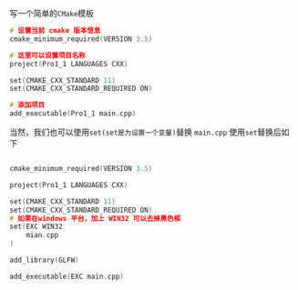 写一个简单的`CMake`模板
```c++
# 设置当前 cmake 版本信息
cmake_minimum_required(VERSION 3.5)

# 这里可以设置项目名称
project(Pro1_1 LANGUAGES CXX)

set(CMAKE_CXX_STANDARD 11)
set(CMAKE_CXX_STANDARD_REQUIRED ON)

# 添加项目
add_executable(Pro1_1 main.cpp)

```
当然，我们也可以使用`set(set是为设置一个变量)`替换 `main.cpp`
使用`set`替换后如下
```c++

cmake_minimum_required(VERSION 3.5)

project(Pro1_1 LANGUAGES CXX)

set(CMAKE_CXX_STANDARD 11)
set(CMAKE_CXX_STANDARD_REQUIRED ON)
# 如果在windows 平台，加上 WIN32 可以去掉黑色框
set(EXC WIN32
	mian.cpp
)

add_library(GLFW)

add_executable(EXC main.cpp)

```

